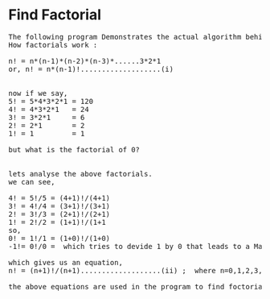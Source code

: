 # Find Factorial 
<pre>The following program Demonstrates the actual algorithm behind finding Factorials even the number 0.
How factorials work : 

n! = n*(n-1)*(n-2)*(n-3)*......3*2*1
or, n! = n*(n-1)!...................(i)


now if we say,
5! = 5*4*3*2*1 = 120
4! = 4*3*2*1   = 24
3! = 3*2*1     = 6
2! = 2*1       = 2
1! = 1         = 1

but what is the factorial of 0?


lets analyse the above factorials.
we can see,

4! = 5!/5 = (4+1)!/(4+1)
3! = 4!/4 = (3+1)!/(3+1)
2! = 3!/3 = (2+1)!/(2+1)
1! = 2!/2 = (1+1)!/(1+1
so,
0! = 1!/1 = (1+0)!/(1+0)
-1!= 0!/0 =  which tries to devide 1 by 0 that leads to a Math Error or we can say it tends to infinity. 

which gives us an equation,
n! = (n+1)!/(n+1)...................(ii) ;  where n=0,1,2,3,.....; n>=0 ;

the above equations are used in the program to find foctorials.
</pre>
